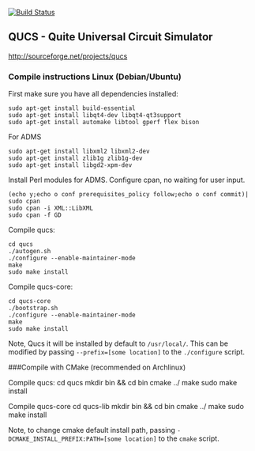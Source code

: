 [![Build Status](https://travis-ci.org/Qucs/qucs.svg?branch=master)](https://travis-ci.org/Qucs/qucs)

## QUCS - Quite Universal Circuit Simulator

<http://sourceforge.net/projects/qucs>

### Compile instructions Linux (Debian/Ubuntu)

First make sure you have all dependencies installed:

    sudo apt-get install build-essential
    sudo apt-get install libqt4-dev libqt4-qt3support
    sudo apt-get install automake libtool gperf flex bison

For ADMS

    sudo apt-get install libxml2 libxml2-dev
    sudo apt-get install zlib1g zlib1g-dev
    sudo apt-get install libgd2-xpm-dev

Install Perl modules for ADMS. Configure cpan, no waiting for user input.

    (echo y;echo o conf prerequisites_policy follow;echo o conf commit)| sudo cpan
    sudo cpan -i XML::LibXML
    sudo cpan -f GD

Compile qucs:

    cd qucs
    ./autogen.sh
    ./configure --enable-maintainer-mode
    make
    sudo make install

Compile qucs-core:

    cd qucs-core
    ./bootstrap.sh
    ./configure --enable-maintainer-mode
    make
    sudo make install

Note, Qucs it will be installed by default to `/usr/local/`. This can be modified by passing `--prefix=[some location]` to the `./configure` script.

###Compile with CMake (recommended on Archlinux)

Compile qucs:
    cd qucs
    mkdir bin && cd bin
    cmake ../
    make
    sudo make install

Compile qucs-core
    cd qucs-lib
    mkdir bin && cd bin
    cmake ../
    make
    sudo make install

Note, to change cmake default install path, passing `-DCMAKE_INSTALL_PREFIX:PATH=[some location]` to the `cmake` script.

